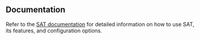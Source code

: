## Documentation

Refer to the [SAT documentation](https://databricks-industry-solutions.github.io/security-analysis-tool/) for detailed information on how to use SAT, its features, and configuration options.
